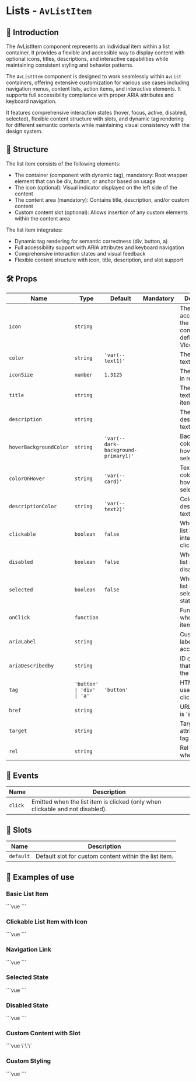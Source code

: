 # Lists - `AvListItem`

## 🌟 Introduction

The AvListItem component represents an individual item within a list container. It provides a flexible and accessible way to display content with optional icons, titles, descriptions, and interactive capabilities while maintaining consistent styling and behavior patterns.

The `AvListItem` component is designed to work seamlessly within `AvList` containers, offering extensive customization for various use cases including navigation menus, content lists, action items, and interactive elements. It supports full accessibility compliance with proper ARIA attributes and keyboard navigation.

It features comprehensive interaction states (hover, focus, active, disabled, selected), flexible content structure with slots, and dynamic tag rendering for different semantic contexts while maintaining visual consistency with the design system.

## 📐 Structure

The list item consists of the following elements:
- The container (component with dynamic tag), mandatory: Root wrapper element that can be div, button, or anchor based on usage
- The icon (optional): Visual indicator displayed on the left side of the content
- The content area (mandatory): Contains title, description, and/or custom content
- Custom content slot (optional): Allows insertion of any custom elements within the content area

The list item integrates:
- Dynamic tag rendering for semantic correctness (div, button, a)
- Full accessibility support with ARIA attributes and keyboard navigation
- Comprehensive interaction states and visual feedback
- Flexible content structure with icon, title, description, and slot support

## 🛠️ Props

| Name | Type | Default | Mandatory | Description |
| --- | --- | --- | --- | --- |
| `icon` | `string` | | | The icon name according to the naming convention defined for VIcon. |
| `color` | `string` | `'var(--text1)'` | | The icon and text color. |
| `iconSize` | `number` | `1.3125` | | The icon size in rem units. |
| `title` | `string` | | | The main title text for the list item. |
| `description` | `string` | | | The secondary description text. |
| `hoverBackgroundColor` | `string` | `'var(--dark-background-primary1)'` | | Background color when hovered or selected. |
| `colorOnHover` | `string` | `'var(--card)'` | | Text and icon color when hovered or selected. |
| `descriptionColor` | `string` | `'var(--text2)'` | | Color for the description text. |
| `clickable` | `boolean` | `false` | | Whether the list item is interactive and clickable. |
| `disabled` | `boolean` | `false` | | Whether the list item is disabled. |
| `selected` | `boolean` | `false` | | Whether the list item is in selected/active state. |
| `onClick` | `function` | | | Function called when the list item is clicked. |
| `ariaLabel` | `string` | | | Custom ARIA label for accessibility. |
| `ariaDescribedby` | `string` | | | ID of element that describes the list item. |
| `tag` | `'button' \| 'div' \| 'a'` | `'button'` | | HTML tag to use when clickable. |
| `href` | `string` | | | URL when tag is 'a'. |
| `target` | `string` | | | Target attribute when tag is 'a'. |
| `rel` | `string` | | | Rel attribute when tag is 'a'. |

## 📡 Events

| Name | Description |
| --- | --- |
| `click` | Emitted when the list item is clicked (only when clickable and not disabled). |

## 🧩 Slots

| Name | Description |
| --- | --- |
| `default` | Default slot for custom content within the list item. |

## 📝 Examples of use

### Basic List Item

\`\`\`vue
<template>
  <AvListItem
    title="Basic Item"
    description="This is a simple list item"
  />
</template>
\`\`\`

### Clickable List Item with Icon

\`\`\`vue
<template>
  <AvListItem
    title="Settings"
    description="Configure your preferences"
    icon="mdi:cog"
    clickable
    @click="handleSettingsClick"
  />
</template>
\`\`\`

### Navigation Link

\`\`\`vue
<template>
  <AvListItem
    title="External Link"
    description="Opens in new tab"
    icon="mdi:open-in-new"
    tag="a"
    href="https://example.com"
    target="_blank"
    rel="noopener noreferrer"
    clickable
  />
</template>
\`\`\`

### Selected State

\`\`\`vue
<template>
  <AvListItem
    title="Active Item"
    icon="mdi:check-circle"
    selected
    clickable
  />
</template>
\`\`\`

### Disabled State

\`\`\`vue
<template>
  <AvListItem
    title="Disabled Item"
    description="This item is not available"
    icon="mdi:block-helper"
    disabled
    clickable
  />
</template>
\`\`\`

### Custom Content with Slot

\`\`\`vue
<template>
  <AvListItem
    title="Custom Content"
    icon="mdi:information"
    clickable
  >
    <div class="custom-actions">
      <button>Edit</button>
      <button>Delete</button>
    </div>
  </AvListItem>
</template>
\`\`\`

### Custom Styling

\`\`\`vue
<template>
  <AvListItem
    title="Custom Colors"
    description="With custom styling"
    icon="mdi:palette"
    clickable
    color="#2563eb"
    hover-background-color="#dbeafe"
    color-on-hover="#1d4ed8"
    description-color="#6b7280"
  />
</template>
\`\`\`
